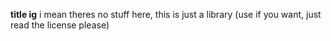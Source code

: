**title ig**
i mean theres no stuff here, this is just a library (use if you want, just read the license please)